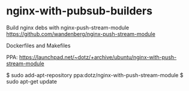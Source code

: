 # nginx-with-pubsub-builders
Build nginx debs with nginx-push-stream-module https://github.com/wandenberg/nginx-push-stream-module

Dockerfiles and Makefiles

PPA: https://launchpad.net/~dotz/+archive/ubuntu/nginx-with-push-stream-module

$ sudo add-apt-repository ppa:dotz/nginx-with-push-stream-module
$ sudo apt-get update
